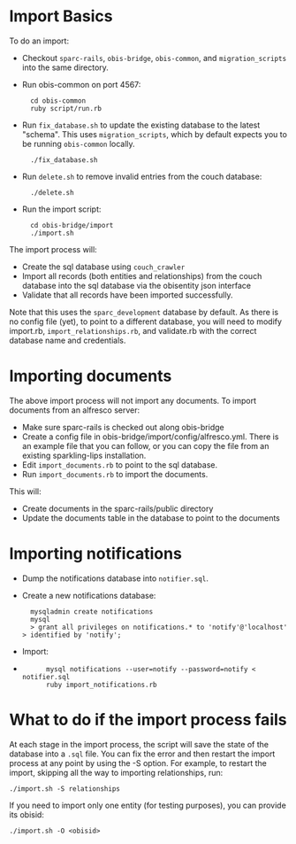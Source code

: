 # Import Basics #

To do an import:

* Checkout `sparc-rails`, `obis-bridge`, `obis-common`, and
  `migration_scripts` into the same directory.

* Run obis-common on port 4567:

        cd obis-common
        ruby script/run.rb

* Run `fix_database.sh` to update the existing database to the latest
  "schema".  This uses `migration_scripts`, which by default expects you
  to be running `obis-common` locally.

        ./fix_database.sh

* Run `delete.sh` to remove invalid entries from the couch database:

        ./delete.sh

* Run the import script:

        cd obis-bridge/import
        ./import.sh

The import process will:

* Create the sql database using `couch_crawler`
* Import all records (both entities and relationships) from the couch
  database into the sql database via the obisentity json interface
* Validate that all records have been imported successfully.

Note that this uses the `sparc_development` database by default.  As
there is no config file (yet), to point to a different database, you
will need to modify import.rb, `import_relationships.rb`, and
validate.rb with the correct database name and credentials.


# Importing documents #

The above import process will not import any documents.  To import
documents from an alfresco server:

* Make sure sparc-rails is checked out along obis-bridge
* Create a config file in obis-bridge/import/config/alfresco.yml.  There
  is an example file that you can follow, or you can copy the file from
  an existing sparkling-lips installation.
* Edit `import_documents.rb` to point to the sql database.
* Run `import_documents.rb` to import the documents.

This will:

* Create documents in the sparc-rails/public directory
* Update the documents table in the database to point to the documents


# Importing notifications #

* Dump the notifications database into `notifier.sql`.

* Create a new notifications database:

        mysqladmin create notifications
        mysql
        > grant all privileges on notifications.* to 'notify'@'localhost' > identified by 'notify';

* Import:
* 
            mysql notifications --user=notify --password=notify < notifier.sql
            ruby import_notifications.rb


# What to do if the import process fails #

At each stage in the import process, the script will save the state of
the database into a `.sql` file.  You can fix the error and then restart
the import process at any point by using the -S option.  For example, to
restart the import, skipping all the way to importing relationships,
run:

    ./import.sh -S relationships

If you need to import only one entity (for testing purposes), you can
provide its obisid:

    ./import.sh -O <obisid>

